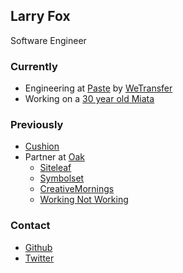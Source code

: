 ## Larry Fox

Software Engineer

### Currently

- Engineering at [Paste] by [WeTransfer]
- Working on a [30 year old Miata]

### Previously

- [Cushion](https://cushionapp.com)
- Partner at [Oak](https://oak.is)
  - [Siteleaf](https://siteleaf.com)
  - [Symbolset](https://symbolset.com)
  - [CreativeMornings](https://creativemornings.com)
  - [Working Not Working](https://workingnotworking.com)

### Contact

- [Github](https://github.com/larryfox)
- [Twitter](https://twitter.com/_larryfox)

[Paste]: https://paste.bywetransfer.com
[WeTransfer]: https://wetransfer.com
[30 year old Miata]: /writing/miata/
